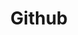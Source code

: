 ---
title: "Github"
description: "Content related to Github."
slug: "github"
image: "thumbnail.png"
style:
    background: "#0D1117"
    color: "#fff"
---